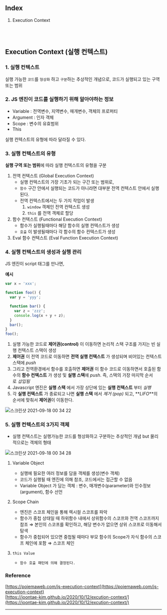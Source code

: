 ## Index

1. Execution Context

<br/>
<br/>

## Execution Context (실행 컨텍스트)

### 1. 실행 컨텍스트

실행 가능한 `코드`를 `형상화` 하고 `구분`하는 추상적인 개념으로, 코드가 실행되고 있는 구역 또는 범위

### 2. JS 엔진이 코드를 실행하기 위해 알아야하는 정보

- Variable : 전역변수, 지역변수, 매개변수, 객체의 프로퍼티
- Argument : 인자 객체
- Scope : 변수의 유효범위
- This

실행 컨텍스트의 유형에 따라 달라질 수 있다.

### 3. 실행 컨텍스트의 유형

**실행 구역 또는 범위**에 따라 실행 컨텍스트의 유형을 구분

1. 전역 컨텍스트 (Global Execution Context)
   - 실행 컨텍스트의 가장 기초가 되는 구간 또는 범위로,
   - `함수` 구간 안에서 실행되는 코드가 아니라면 대부분 전역 컨텍스트 안에서 실행된다.
   - 전역 컨텍스트에서는 두 가지 작업이 발생
     1. `window` 객체인 전역 컨텍스트 생성
     2. `this` 를 전역 객체로 할당
2. 함수 컨텍스트 (Functional Execution Context)
   - 함수가 실행될때마다 해당 함수의 실행 컨텍스트가 생성
   - `호출` 이 발생될때마다 각 함수의 함수 컨텍스트가 생성
3. Eval 함수 컨텍스트 (Eval Function Execution Context)

### 4. 실행 컨텍스트의 생성과 실행 관리

JS 엔진이 script 태그를 만나면,

**예시**

```jsx
var x = 'xxx';

function foo() {
  var y = 'yyy';

  function bar() {
    var z = 'zzz';
    console.log(x + y + z);
  }
  bar();
}
foo();
```

1. 실행 가능한 코드로 **제어권(control)** 이 이동하면 논리적 스택 구조를 가지는 빈 실행 컨텍스트 스택이 생성
2. **제어권** 이 전역 코드로 이동하면 **전역 실행 컨텍스트** 가 생성되며 비어있는 컨텍스트 스택에 *push*
3. 그리고 전역환경에서 함수를 호출하면 **제어권** 이 함수 코드로 이동하면서 호출된 함수의 **함수 컨텍스트** 가 생성 및 **실행 스택**에 *push*. 즉, 스택의 가장 마지막 순서로 *삽입됨*
4. Javascript 엔진은 **실행 스택** 에서 가장 상단에 있는 **실행 컨텍스트** 부터 *실행*
5. 각 **실행 컨텍스트** 가 종료되고 나면 **실행 스택** 에서 *제거 (pop)* 되고, **_LIFO_**의 순서에 맞춰서 **제어권**이 이동한다.

![스크린샷 2021-09-18 00 34 22](https://user-images.githubusercontent.com/73208317/133814765-3adb172f-1937-41c6-8199-7ef902aa41d3.png)

### 5. 실행 컨텍스트의 3가지 객체

- 실행 컨텍스트는 실행가능한 코드를 형상화하고 구분하는 추상적인 개념 but 물리적으로는 객체의 형태

![스크린샷 2021-09-18 00 34 28](https://user-images.githubusercontent.com/73208317/133814835-c8bacfd6-2630-44b2-af0d-72320c995758.png)

1. Variable Object
   - 실행에 필요한 여러 정보를 담을 객체를 생성(변수 객체)
   - 코드가 실행될 때 엔진에 의해 참조, 코드에서는 접근할 수 없음
   - Variable Object 가 담는 객체 : 변수, 매개변수(parameter)와 인수정보(argument), 함수 선언
2. Scope Chain

   - 엔진은 스코프 체인을 통해 렉시컬 스코프를 파악
   - 함수가 중첩 상태일 때 하위함수 내에서 상위함수의 스코프와 전역 스코프까지 참조
     ⇒ 본인의 스코프를 확인하고, 해당 변수가 없으면 상위 스코프로 이동해서 탐색
   - 함수가 중첩되어 있으면 중첩될 때마다 부모 함수의 Scope가 자식 함수의 스코프 체인에 포함
     ⇒ 스코프 체인

3. `this Value`
   - `함수 호출 패턴에 의해 결정된다.`

### Reference

[https://poiemaweb.com/js-execution-context](https://poiemaweb.com/js-execution-context)</br>
[https://joontae-kim.github.io/2020/10/12/excution-context/](https://joontae-kim.github.io/2020/10/12/excution-context/)

---
